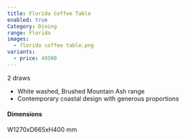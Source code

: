 ```yaml
---
title: Florida Coffee Table
enabled: true
Category: Dining
range: Florida
images:
  - florida coffee table.png
variants:
  - price: 49500
---
```

2 draws

* White washed, Brushed Mountain Ash range
* Contemporary coastal design with generous proportions

#### Dimensions

W1270xD665xH400 mm
